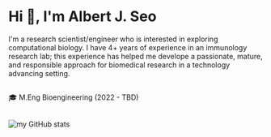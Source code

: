 # Hi 👋, I'm Albert J. Seo

I'm a research scientist/engineer who is interested in exploring computational biology. I have 4+ years of experience in an immunology research lab; this experience has helped me develope a passionate, mature, and responsible approach for biomedical research in a technology advancing setting.
##
🎓 M.Eng Bioengineering (2022 - TBD)
##
![my GitHub stats](https://github-readme-stats.vercel.app/api?username=albertjseo&show_icons=true&theme=radical) 


##
